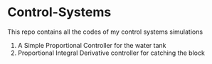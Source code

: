 # Control-Systems
This repo contains all the codes of my control systems simulations
1) A Simple Proportional Controller for the water tank
2) Proportional Integral Derivative controller for catching the block 
